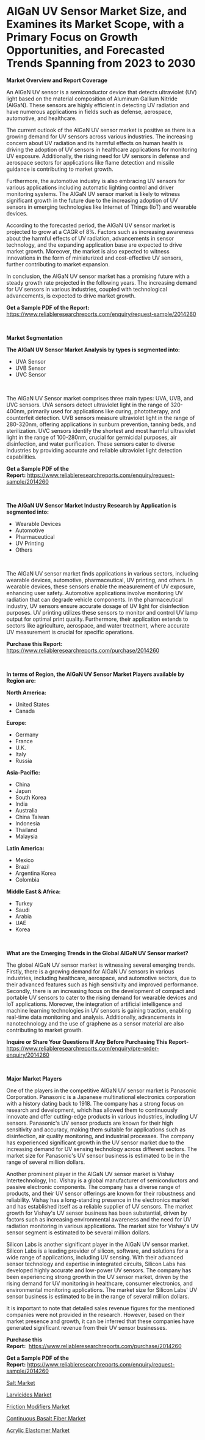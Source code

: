<p><h1>AlGaN UV Sensor Market Size, and Examines its Market Scope, with a Primary Focus on Growth Opportunities, and Forecasted Trends Spanning from 2023 to 2030</h1></p><p><strong>Market Overview and Report Coverage</strong></p>
<p><p>An AlGaN UV sensor is a semiconductor device that detects ultraviolet (UV) light based on the material composition of Aluminum Gallium Nitride (AlGaN). These sensors are highly efficient in detecting UV radiation and have numerous applications in fields such as defense, aerospace, automotive, and healthcare.</p><p>The current outlook of the AlGaN UV sensor market is positive as there is a growing demand for UV sensors across various industries. The increasing concern about UV radiation and its harmful effects on human health is driving the adoption of UV sensors in healthcare applications for monitoring UV exposure. Additionally, the rising need for UV sensors in defense and aerospace sectors for applications like flame detection and missile guidance is contributing to market growth.</p><p>Furthermore, the automotive industry is also embracing UV sensors for various applications including automatic lighting control and driver monitoring systems. The AlGaN UV sensor market is likely to witness significant growth in the future due to the increasing adoption of UV sensors in emerging technologies like Internet of Things (IoT) and wearable devices.</p><p>According to the forecasted period, the AlGaN UV sensor market is projected to grow at a CAGR of 8%. Factors such as increasing awareness about the harmful effects of UV radiation, advancements in sensor technology, and the expanding application base are expected to drive market growth. Moreover, the market is also expected to witness innovations in the form of miniaturized and cost-effective UV sensors, further contributing to market expansion.</p><p>In conclusion, the AlGaN UV sensor market has a promising future with a steady growth rate projected in the following years. The increasing demand for UV sensors in various industries, coupled with technological advancements, is expected to drive market growth.</p></p>
<p><strong>Get a Sample PDF of the Report:</strong> <a href="https://www.reliableresearchreports.com/enquiry/request-sample/2014260">https://www.reliableresearchreports.com/enquiry/request-sample/2014260</a></p>
<p>&nbsp;</p>
<p><strong>Market Segmentation</strong></p>
<p><strong>The AlGaN UV Sensor Market Analysis by types is segmented into:</strong></p>
<p><ul><li>UVA Sensor</li><li>UVB Sensor</li><li>UVC Sensor</li></ul></p>
<p>&nbsp;</p>
<p><p>The AlGaN UV Sensor market comprises three main types: UVA, UVB, and UVC sensors. UVA sensors detect ultraviolet light in the range of 320-400nm, primarily used for applications like curing, phototherapy, and counterfeit detection. UVB sensors measure ultraviolet light in the range of 280-320nm, offering applications in sunburn prevention, tanning beds, and sterilization. UVC sensors identify the shortest and most harmful ultraviolet light in the range of 100-280nm, crucial for germicidal purposes, air disinfection, and water purification. These sensors cater to diverse industries by providing accurate and reliable ultraviolet light detection capabilities.</p></p>
<p><strong>Get a Sample PDF of the Report:</strong>&nbsp;<a href="https://www.reliableresearchreports.com/enquiry/request-sample/2014260">https://www.reliableresearchreports.com/enquiry/request-sample/2014260</a></p>
<p>&nbsp;</p>
<p><strong>The AlGaN UV Sensor Market Industry Research by Application is segmented into:</strong></p>
<p><ul><li>Wearable Devices</li><li>Automotive</li><li>Pharmaceutical</li><li>UV Printing</li><li>Others</li></ul></p>
<p>&nbsp;</p>
<p><p>The AlGaN UV sensor market finds applications in various sectors, including wearable devices, automotive, pharmaceutical, UV printing, and others. In wearable devices, these sensors enable the measurement of UV exposure, enhancing user safety. Automotive applications involve monitoring UV radiation that can degrade vehicle components. In the pharmaceutical industry, UV sensors ensure accurate dosage of UV light for disinfection purposes. UV printing utilizes these sensors to monitor and control UV lamp output for optimal print quality. Furthermore, their application extends to sectors like agriculture, aerospace, and water treatment, where accurate UV measurement is crucial for specific operations.</p></p>
<p><strong>Purchase this Report:</strong>&nbsp; <a href="https://www.reliableresearchreports.com/purchase/2014260">https://www.reliableresearchreports.com/purchase/2014260</a></p>
<p>&nbsp;</p>
<p><strong>In terms of Region, the AlGaN UV Sensor Market Players available by Region are:</strong></p>
<p>
    <p> <strong> North America: </strong>
        <ul>
            <li>United States</li>
            <li>Canada</li>
        </ul>
        </p> 
    <p> <strong> Europe: </strong>
        <ul>
            <li>Germany</li>
            <li>France</li>
            <li>U.K.</li>
            <li>Italy</li>
            <li>Russia</li>
        </ul>
        </p> 
    <p> <strong> Asia-Pacific: </strong>
        <ul>
            <li>China</li>
            <li>Japan</li>
            <li>South Korea</li>
            <li>India</li>
            <li>Australia</li>
            <li>China Taiwan</li>
            <li>Indonesia</li>
            <li>Thailand</li>
            <li>Malaysia</li>
        </ul>
        </p> 
    <p> <strong> Latin America: </strong>
        <ul>
            <li>Mexico</li>
            <li>Brazil</li>
            <li>Argentina Korea</li>
            <li>Colombia</li>
        </ul>
        </p> 
    <p> <strong> Middle East & Africa: </strong>
        <ul>
            <li>Turkey</li>
            <li>Saudi</li>
            <li>Arabia</li>
            <li>UAE</li>
            <li>Korea</li>
        </ul>
    </p>
    </p>
<p>&nbsp;</p>
<p><strong>What are the Emerging Trends in the Global AlGaN UV Sensor market?</strong></p>
<p><p>The global AlGaN UV sensor market is witnessing several emerging trends. Firstly, there is a growing demand for AlGaN UV sensors in various industries, including healthcare, aerospace, and automotive sectors, due to their advanced features such as high sensitivity and improved performance. Secondly, there is an increasing focus on the development of compact and portable UV sensors to cater to the rising demand for wearable devices and IoT applications. Moreover, the integration of artificial intelligence and machine learning technologies in UV sensors is gaining traction, enabling real-time data monitoring and analysis. Additionally, advancements in nanotechnology and the use of graphene as a sensor material are also contributing to market growth.</p></p>
<p><strong>Inquire or Share Your Questions If Any Before Purchasing This Report</strong>- <a href="https://www.reliableresearchreports.com/enquiry/pre-order-enquiry/2014260">https://www.reliableresearchreports.com/enquiry/pre-order-enquiry/2014260</a></p>
<p>&nbsp;</p>
<p><strong>Major Market Players</strong></p>
<p><p>One of the players in the competitive AlGaN UV sensor market is Panasonic Corporation. Panasonic is a Japanese multinational electronics corporation with a history dating back to 1918. The company has a strong focus on research and development, which has allowed them to continuously innovate and offer cutting-edge products in various industries, including UV sensors. Panasonic's UV sensor products are known for their high sensitivity and accuracy, making them suitable for applications such as disinfection, air quality monitoring, and industrial processes. The company has experienced significant growth in the UV sensor market due to the increasing demand for UV sensing technology across different sectors. The market size for Panasonic's UV sensor business is estimated to be in the range of several million dollars.</p><p>Another prominent player in the AlGaN UV sensor market is Vishay Intertechnology, Inc. Vishay is a global manufacturer of semiconductors and passive electronic components. The company has a diverse range of products, and their UV sensor offerings are known for their robustness and reliability. Vishay has a long-standing presence in the electronics market and has established itself as a reliable supplier of UV sensors. The market growth for Vishay's UV sensor business has been substantial, driven by factors such as increasing environmental awareness and the need for UV radiation monitoring in various applications. The market size for Vishay's UV sensor segment is estimated to be several million dollars.</p><p>Silicon Labs is another significant player in the AlGaN UV sensor market. Silicon Labs is a leading provider of silicon, software, and solutions for a wide range of applications, including UV sensing. With their advanced sensor technology and expertise in integrated circuits, Silicon Labs has developed highly accurate and low-power UV sensors. The company has been experiencing strong growth in the UV sensor market, driven by the rising demand for UV monitoring in healthcare, consumer electronics, and environmental monitoring applications. The market size for Silicon Labs' UV sensor business is estimated to be in the range of several million dollars.</p><p>It is important to note that detailed sales revenue figures for the mentioned companies were not provided in the research. However, based on their market presence and growth, it can be inferred that these companies have generated significant revenue from their UV sensor businesses.</p></p>
<p><strong>Purchase this Report:</strong>&nbsp;&nbsp;<a href="https://www.reliableresearchreports.com/purchase/2014260">https://www.reliableresearchreports.com/purchase/2014260</a></p>
<p></p>
<p><strong>Get a Sample PDF of the Report:</strong>&nbsp;<a href="https://www.reliableresearchreports.com/enquiry/request-sample/2014260">https://www.reliableresearchreports.com/enquiry/request-sample/2014260</a></p>
<p><p><a href="https://medium.com/@eltaroberts2662/salt-market-analysis-and-sze-forecasted-for-period-from-2023-to-2030-f8ef701b5385">Salt Market</a></p><p><a href="https://medium.com/@staceyhilll3626/larvicides-market-trends-and-market-analysis-forecasted-for-period-2023-2030-c5fa2124bcf8">Larvicides Market</a></p><p><a href="https://medium.com/@soloncarter2662/friction-modifiers-market-analysis-its-cagr-market-segmentation-and-global-industry-overview-a08b710af856">Friction Modifiers Market</a></p><p><a href="https://medium.com/@lottierunte2662/continuous-basalt-fiber-market-analysis-and-sze-forecasted-for-period-from-2023-to-2030-3f8a5e550f8b">Continuous Basalt Fiber Market</a></p><p><a href="https://medium.com/@ransomjohns101/acrylic-elastomer-market-trends-forecast-and-competitive-analysis-to-2030-41e68af0716f">Acrylic Elastomer Market</a></p></p>